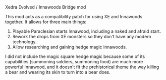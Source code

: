 Xedra Evolved / Innawoods Bridge mod

This mod acts as a compatibility patch for using XE and Innawoods together. It allows for three main things:

1) Playable Paraclesian starts Innawood, including a naked and afraid start.
2) Rework the drops from XE monsters so they don't have any modern technology.
3) Allow researching and gaining hedge magic Innawoods.

I did not include the magic square hedge magic because some of its capabilities (summoning soldiers, summoning food) are much more powerful Innawood, and it doesn't fit the prehistorical theme the way killing a bear and wearing its skin to turn into a bear does.

